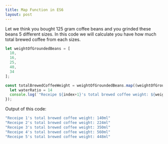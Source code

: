 ```yaml
---
title: Map Function in ES6
layout: post
---
```


Let we think you bought 125 gram coffee beans and you grinded these beans 5 different sizes. In this code we will calculate you have how much total brewed coffee from each sizes.

```javascript
let weightOfGroundedBeans = [
  10,
  16,
  25,
  40,
  34
];

const totalBrewedCoffeeWeight = weightOfGroundedBeans.map((weightOfGroundedBeans, index) => {
  let waterRatio = 14
  console.log(`"Receipe ${index+1}'s total brewed coffee weight: ${weightOfGroundedBeans*waterRatio}ml"`)
});
```
Output of this code:
```javascript
"Receipe 1's total brewed coffee weight: 140ml"
"Receipe 2's total brewed coffee weight: 224ml"
"Receipe 3's total brewed coffee weight: 350ml"
"Receipe 4's total brewed coffee weight: 560ml"
"Receipe 5's total brewed coffee weight: 448ml"
```